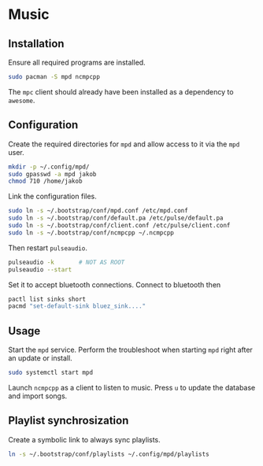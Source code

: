 # Music

## Installation

Ensure all required programs are installed.

```sh
sudo pacman -S mpd ncmpcpp
```

The `mpc` client should already have been installed as a dependency to `awesome`.

## Configuration

Create the required directories for `mpd` and allow access to it via the `mpd` user.

```sh
mkdir -p ~/.config/mpd/
sudo gpasswd -a mpd jakob
chmod 710 /home/jakob
```

Link the configuration files.

```sh
sudo ln -s ~/.bootstrap/conf/mpd.conf /etc/mpd.conf
sudo ln -s ~/.bootstrap/conf/default.pa /etc/pulse/default.pa
sudo ln -s ~/.bootstrap/conf/client.conf /etc/pulse/client.conf
sudo ln -s ~/.bootstrap/conf/ncmpcpp ~/.ncmpcpp
```

Then restart `pulseaudio`.

```sh
pulseaudio -k       # NOT AS ROOT
pulseaudio --start
```

Set it to accept bluetooth connections. Connect to bluetooth then

```sh
pactl list sinks short
pacmd "set-default-sink bluez_sink...."
```

## Usage

Start the `mpd` service. Perform the troubleshoot when starting `mpd` right after an update or
install.

```sh
sudo systemctl start mpd
```

Launch `ncmpcpp` as a client to listen to music. Press `u` to update the database and import songs.

## Playlist synchrosization

Create a symbolic link to always sync playlists.

```sh
ln -s ~/.bootstrap/conf/playlists ~/.config/mpd/playlists
```

